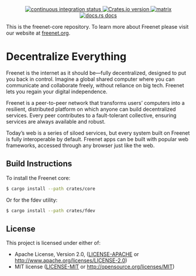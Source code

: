 <div align="center">
  <!-- Github Actions -->
  <a href="https://github.com/freenet/freenet-core/actions/workflows/ci.yml">
    <img src="https://img.shields.io/github/actions/workflow/status/freenet/freenet-core/ci.yml?branch=main&label=tests&style=flat-square" alt="continuous integration status" />
  </a>
  <a href="https://crates.io/crates/freenet">
    <img src="https://img.shields.io/crates/v/freenet.svg?style=flat-square"
    alt="Crates.io version" />
  </a>
  <a href="https://matrix.to/#/#freenet:matrix.org">
    <img src="https://img.shields.io/matrix/freenet:matrix.org?label=matrix&logo=matrix&style=flat-square" alt="matrix" />
  </a>
  <a href="https://docs.rs/freenet">
    <img src="https://img.shields.io/badge/docs-latest-blue.svg?style=flat-square&label=api%20docs"
      alt="docs.rs docs" />
  </a>
</div>

This is the freenet-core repository. To learn more about Freenet please visit our website at [freenet.org](https://freenet.org/).

# Decentralize Everything

Freenet is the internet as it should be—fully decentralized, designed to put you back in control. Imagine a global shared 
computer where you can communicate and collaborate freely, without reliance on big tech. Freenet lets you regain your 
digital independence.

Freenet is a peer-to-peer network that transforms users’ computers into a resilient, distributed platform on which anyone 
can build decentralized services. Every peer contributes to a fault-tolerant collective, ensuring services are always 
available and robust.

Today’s web is a series of siloed services, but every system built on Freenet is fully interoperable by default. Freenet 
apps can be built with popular web frameworks, accessed through any browser just like the web.

## Build Instructions

To install the Freenet core:

```bash
$ cargo install --path crates/core
```

Or for the fdev utility:

```bash
$ cargo install --path crates/fdev
```

## License

This project is licensed under either of:

- Apache License, Version 2.0, ([LICENSE-APACHE](LICENSE-APACHE) or
  <http://www.apache.org/licenses/LICENSE-2.0>)
- MIT license ([LICENSE-MIT](LICENSE-MIT) or
  <http://opensource.org/licenses/MIT>)
